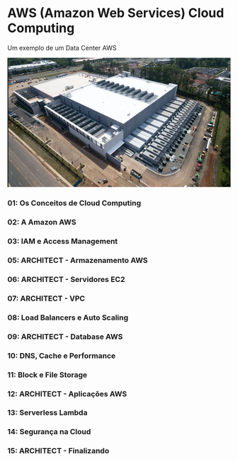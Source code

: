 # AWS (Amazon Web Services) Cloud Computing

Um exemplo de um Data Center AWS

<img src="https://github.com/JosiTubaroski/AWS/blob/main/IMG/01_Data_Center.png">



### 01: Os Conceitos de Cloud Computing

### 02: A Amazon AWS

### 03: IAM e Access Management

### 05: ARCHITECT - Armazenamento AWS

### 06: ARCHITECT - Servidores EC2

### 07: ARCHITECT - VPC

### 08: Load Balancers e Auto Scaling

### 09: ARCHITECT - Database AWS

### 10: DNS, Cache e Performance

### 11: Block e File Storage

### 12: ARCHITECT - Aplicações AWS

### 13: Serverless Lambda

### 14: Segurança na Cloud

### 15: ARCHITECT - Finalizando




